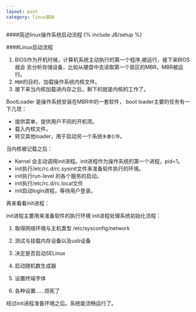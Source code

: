 ```yaml
---
layout: post
category: linux基础
---
```


####简述linux操作系统启动流程
{% include JB/setup %} 

####Linux启动流程

1. BIOS作为开机时候，计算机系统主动执行的第一个程序,被运行，接下来BIOS就会
去分析存储设备，比如从硬盘中去读取第一个扇区的MBR，MBR被运行。
1. `MBR`的目的，加载操作系统内核文件。
3. 接下来当内核加载进内存之后，剩下的就是内核的工作了。


BootLoader 是操作系统安装在MBR中的一套软件，
boot loader主要的任务有一下几项：

*  提供菜单，提供用户不同的开机项。
*  载入内核文件。
*  转交其他loader，用于启动另一个系统`多重引导`。

当内核被记载之后：

*  Kernel 会主动调用init进程。init进程作为操作系统的第一个进程，pid=1。
*  init执行/etc/rc.d/rc.sysinit文件来准备软件执行的环境。
*  init执行run-level 的各个服务的启动。
*  init执行/etc/rc.d/rc.local文件
*  init启动login进程，等待用户登录。

再来看看init进程：

init进程主要用来准备软件的执行环境
init进程处理系统初始化流程：

1. 取得网络环境与主机类型 /etc/sysconfig/network

2. 测试与挂载内存设备以及usb设备

3. 决定是否启动SELinux

4. 启动随机数生成器

5. 设置终端字体

6. 各种设置......烦死了

经过init进程准备环境之后。系统能流畅运行了。
